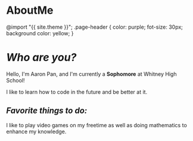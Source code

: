 # AboutMe
<html>

<body>

@import "{{ site.theme }}";
.page-header {
  color: purple;
  fot-size: 30px;
  background color: yellow;
}
<h1> <i>Who are you?</i> </h1>
<p> Hello, I'm Aaron Pan, and I'm currently a <strong>Sophomore</strong> at Whitney High School! </p>
<p> I like to learn how to code in the future and be better at it. </p>
</h1>

<h2> <i>Favorite things to do:</i> </h2>
<p> I like to play video games on my freetime as well as doing mathematics to enhance my knowledge. </p>
</h2>
</body>

</html>
